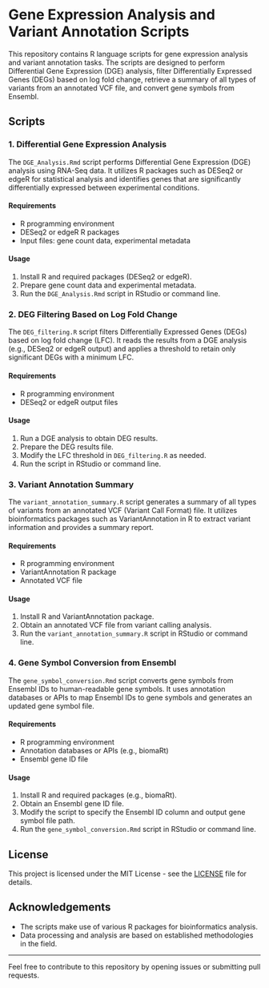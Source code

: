 # Gene Expression Analysis and Variant Annotation Scripts

This repository contains R language scripts for gene expression analysis and variant annotation tasks. The scripts are designed to perform Differential Gene Expression (DGE) analysis, filter Differentially Expressed Genes (DEGs) based on log fold change, retrieve a summary of all types of variants from an annotated VCF file, and convert gene symbols from Ensembl.

## Scripts

### 1. Differential Gene Expression Analysis

The `DGE_Analysis.Rmd` script performs Differential Gene Expression (DGE) analysis using RNA-Seq data. It utilizes R packages such as DESeq2 or edgeR for statistical analysis and identifies genes that are significantly differentially expressed between experimental conditions.

#### Requirements

- R programming environment
- DESeq2 or edgeR R packages
- Input files: gene count data, experimental metadata

#### Usage

1. Install R and required packages (DESeq2 or edgeR).
2. Prepare gene count data and experimental metadata.
3. Run the `DGE_Analysis.Rmd` script in RStudio or command line.

### 2. DEG Filtering Based on Log Fold Change

The `DEG_filtering.R` script filters Differentially Expressed Genes (DEGs) based on log fold change (LFC). It reads the results from a DGE analysis (e.g., DESeq2 or edgeR output) and applies a threshold to retain only significant DEGs with a minimum LFC.

#### Requirements

- R programming environment
- DESeq2 or edgeR output files

#### Usage

1. Run a DGE analysis to obtain DEG results.
2. Prepare the DEG results file.
3. Modify the LFC threshold in `DEG_filtering.R` as needed.
4. Run the script in RStudio or command line.

### 3. Variant Annotation Summary

The `variant_annotation_summary.R` script generates a summary of all types of variants from an annotated VCF (Variant Call Format) file. It utilizes bioinformatics packages such as VariantAnnotation in R to extract variant information and provides a summary report.

#### Requirements

- R programming environment
- VariantAnnotation R package
- Annotated VCF file

#### Usage

1. Install R and VariantAnnotation package.
2. Obtain an annotated VCF file from variant calling analysis.
3. Run the `variant_annotation_summary.R` script in RStudio or command line.

### 4. Gene Symbol Conversion from Ensembl

The `gene_symbol_conversion.Rmd` script converts gene symbols from Ensembl IDs to human-readable gene symbols. It uses annotation databases or APIs to map Ensembl IDs to gene symbols and generates an updated gene symbol file.

#### Requirements

- R programming environment
- Annotation databases or APIs (e.g., biomaRt)
- Ensembl gene ID file

#### Usage

1. Install R and required packages (e.g., biomaRt).
2. Obtain an Ensembl gene ID file.
3. Modify the script to specify the Ensembl ID column and output gene symbol file path.
4. Run the `gene_symbol_conversion.Rmd` script in RStudio or command line.

## License

This project is licensed under the MIT License - see the [LICENSE](LICENSE) file for details.

## Acknowledgements

- The scripts make use of various R packages for bioinformatics analysis.
- Data processing and analysis are based on established methodologies in the field.

---

Feel free to contribute to this repository by opening issues or submitting pull requests.
